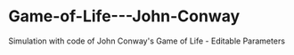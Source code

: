 # Game-of-Life---John-Conway
Simulation with code of John Conway's Game of Life - Editable Parameters
